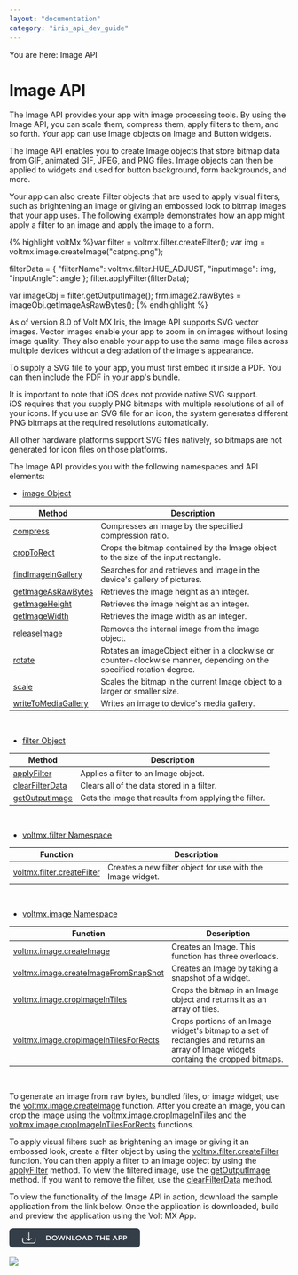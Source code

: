 ```yaml
---
layout: "documentation"
category: "iris_api_dev_guide"
---
```

                            

You are here: Image API

Image API
=========

The Image API provides your app with image processing tools. By using the Image API, you can scale them, compress them, apply filters to them, and so forth. Your app can use Image objects on Image and Button widgets.

The Image API enables you to create Image objects that store bitmap data from GIF, animated GIF, JPEG, and PNG files. Image objects can then be applied to widgets and used for button background, form backgrounds, and more.

Your app can also create Filter objects that are used to apply visual filters, such as brightening an image or giving an embossed look to bitmap images that your app uses. The following example demonstrates how an app might apply a filter to an image and apply the image to a form.

{% highlight voltMx %}var filter = voltmx.filter.createFilter();
var img = voltmx.image.createImage("catpng.png");

filterData = {
    "filterName": voltmx.filter.HUE_ADJUST,
    "inputImage": img,
    "inputAngle": angle
};
filter.applyFilter(filterData);

var imageObj = filter.getOutputImage();
frm.image2.rawBytes = imageObj.getImageAsRawBytes();
{% endhighlight %}

As of version 8.0 of Volt MX Iris, the Image API supports SVG vector images. Vector images enable your app to zoom in on images without losing image quality. They also enable your app to use the same image files across multiple devices without a degradation of the image's appearance.

To supply a SVG file to your app, you must first embed it inside a PDF. You can then include the PDF in your app's bundle.

It is important to note that iOS does not provide native SVG support. iOS requires that you supply PNG bitmaps with multiple resolutions of all of your icons. If you use an SVG file for an icon, the system generates different PNG bitmaps at the required resolutions automatically.

All other hardware platforms support SVG files natively, so bitmaps are not generated for icon files on those platforms.

The Image API provides you with the following namespaces and API elements:

*   [image Object](image_methods.html)

| Method | Description |
| --- | --- |
| [compress](image_methods.html#compress) | Compresses an image by the specified compression ratio. |
| [cropToRect](image_methods.html#Crp2Rect) | Crops the bitmap contained by the Image object to the size of the input rectangle. |
| [findImageInGallery](image_methods.html#findImageInGallery) | Searches for and retrieves and image in the device's gallery of pictures. |
| [getImageAsRawBytes](image_methods.html#ImgRaw) | Retrieves the image height as an integer. |
| [getImageHeight](image_methods.html#ImgHeight) | Retrieves the image height as an integer. |
| [getImageWidth](image_methods.html#ImgWidth) | Retrieves the image width as an integer. |
| [releaseImage](image_methods.html#releaseImage) | Removes the internal image from the image object. |
| [rotate](image_methods.html#rotate) | Rotates an imageObject either in a clockwise or counter-clockwise manner, depending on the specified rotation degree. |
| [scale](image_methods.html#scale) | Scales the bitmap in the current Image object to a larger or smaller size. |
| [writeToMediaGallery](image_methods.html#writeToMediaGallery) | Writes an image to device's media gallery. |

 

*   [filter Object](voltmxfilterfilterobjmethods.html)

| Method | Description |
| --- | --- |
| [applyFilter](voltmxfilterfilterobjmethods.html#applyFil) | Applies a filter to an Image object. |
| [clearFilterData](voltmxfilterfilterobjmethods.html#clearFtr) | Clears all of the data stored in a filter. |
| [getOutputImage](voltmxfilterfilterobjmethods.html#getImg) | Gets the image that results from applying the filter. |

 

*   [](voltmxfilternamespace.html)[voltmx.filter Namespace](voltmxfilterconstants.html)[](voltmxfilterfunctions.html#crtFiltr)

| Function | Description |
| --- | --- |
| [voltmx.filter.createFilter](voltmxfilterconstants.html#crtFiltr) | Creates a new filter object for use with the Image widget. |

 

*   [voltmx.image Namespace](voltmximagenamespacefunctions.html)

| Function | Description |
| --- | --- |
| [voltmx.image.createImage](voltmximagenamespacefunctions.html#crtImg) | Creates an Image. This function has three overloads. |
| [voltmx.image.createImageFromSnapShot](voltmximagenamespacefunctions.html#imgSnap) | Creates an Image by taking a snapshot of a widget. |
| [voltmx.image.cropImageInTiles](voltmximagenamespacefunctions.html#CrpTiles) | Crops the bitmap in an Image object and returns it as an array of tiles. |
| [voltmx.image.cropImageInTilesForRects](voltmximagenamespacefunctions.html#CrpTRect) | Crops portions of an Image widget's bitmap to a set of rectangles and returns an array of Image widgets containg the cropped bitmaps. |

 

To generate an image from raw bytes, bundled files, or image widget; use the [voltmx.image.createImage](voltmximagenamespacefunctions.html#crtImg) function. After you create an image, you can crop the image using the [voltmx.image.cropImageInTiles](voltmximagenamespacefunctions.html#CrpTiles) and the [voltmx.image.cropImageInTilesForRects](voltmximagenamespacefunctions.html#CrpTRect) functions.

To apply visual filters such as brightening an image or giving it an embossed look, create a filter object by using the [voltmx.filter.createFilter](voltmxfilterconstants.html#crtFiltr) function. You can then apply a filter to an image object by using the [applyFilter](voltmxfilterfilterobjmethods.html#applyFil) method. To view the filtered image, use the [getOutputImage](voltmxfilterfilterobjmethods.html#getImg) method. If you want to remove the filter, use the [clearFilterData](voltmxfilterfilterobjmethods.html#clearFtr) method.

To view the functionality of the Image API in action, download the sample application from the link below. Once the application is downloaded, build and preview the application using the Volt MX App.  

[![](resources/images/download_button_08__002__236x35.png)](https://github.com/KonyDocs/Sampleapps/tree/master/ImageFilter)

![](resources/prettify/onload.png)

